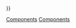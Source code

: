 }}

[Components](Category:Protoflux{{#translation:}} "wikilink")
[Components](Category:NodeMenu{{#translation:}} "wikilink")